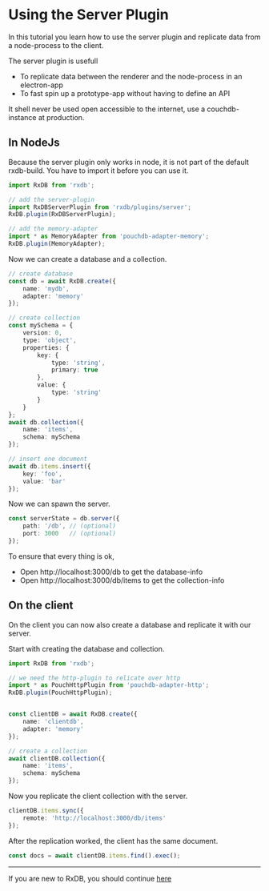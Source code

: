 # Using the Server Plugin

In this tutorial you learn how to use the server plugin and replicate data from a node-process to the client.

The server plugin is usefull
- To replicate data between the renderer and the node-process in an electron-app
- To fast spin up a prototype-app without having to define an API

It shell never be used open accessible to the internet, use a couchdb-instance at production.

## In NodeJs

Because the server plugin only works in node, it is not part of the default rxdb-build. You have to import it before you can use it.

```typescript
import RxDB from 'rxdb';

// add the server-plugin
import RxDBServerPlugin from 'rxdb/plugins/server';
RxDB.plugin(RxDBServerPlugin);

// add the memory-adapter
import * as MemoryAdapter from 'pouchdb-adapter-memory';
RxDB.plugin(MemoryAdapter);
```


Now we can create a database and a collection.

```typescript
// create database
const db = await RxDB.create({
    name: 'mydb',
    adapter: 'memory'
});

// create collection
const mySchema = {
    version: 0,
    type: 'object',
    properties: {
        key: {
            type: 'string',
            primary: true
        },
        value: {
            type: 'string'
        }
    }
};
await db.collection({
    name: 'items',
    schema: mySchema
});

// insert one document
await db.items.insert({
    key: 'foo',
    value: 'bar'
});
```

Now we can spawn the server.

```typescript
const serverState = db.server({
    path: '/db', // (optional)
    port: 3000   // (optional)
});
```

To ensure that every thing is ok,

- Open http://localhost:3000/db to get the database-info
- Open http://localhost:3000/db/items to get the collection-info



## On the client

On the client you can now also create a database and replicate it with our server.

Start with creating the database and collection.
```typescript
import RxDB from 'rxdb';

// we need the http-plugin to relicate over http
import * as PouchHttpPlugin from 'pouchdb-adapter-http';
RxDB.plugin(PouchHttpPlugin);


const clientDB = await RxDB.create({
    name: 'clientdb',
    adapter: 'memory'
});

// create a collection
await clientDB.collection({
    name: 'items',
    schema: mySchema
});
```

Now you replicate the client collection with the server.

```typescript
clientDB.items.sync({
    remote: 'http://localhost:3000/db/items'
});
```

After the replication worked, the client has the same document.

```typescript
const docs = await clientDB.items.find().exec();
```



--------------------------------------------------------------------------------

If you are new to RxDB, you should continue [here](../contribute.md)
